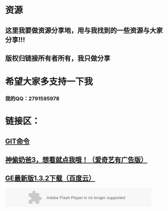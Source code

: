 # 资源

## 这里我要做资源分享地，用与我找到的一些资源与大家分享!!!

## 版权归链接所有者所有，我只做分享

# 希望大家多支持一下我

### 我的QQ：2791595978


# 链接区：
## [GIT命令](http://blog.jobbole.com/34503/)

## [神偷奶爸3，想看就点我哦！（爱奇艺有广告版）](http://www.iqiyi.com/w_19rvjc618d.html)

## [GE最新版1.3.2下载（百度云）](http://pan.baidu.com/s/1jIikoCm)


<object classid="clsid:D27CDB6E-AE6D-11cf-96B8-444553540000" codebase="http://download.macromedia.com/pub/shockwave/cabs/flash/swflash.cab#version=5,0,0,0" width="468" height="60">
<param name=movie value="*.swf">
<param name=quality value=High>
<param name="_cx" value="12383">
<param name="_cy" value="1588">
<param name="FlashVars" value>
<param name="Src" ref value="*.swf">
<param name="WMode" value="Window">
<param name="Play" value="-1">
<param name="Loop" value="-1">
<param name="SAlign" value>
<param name="Menu" value="-1">
<param name="Base" value>
<param name="AllowScriptAccess" value="always">
<param name="Scale" value="ShowAll">
<param name="DeviceFont" value="0">
<param name="EmbedMovie" value="0">
<param name="BGColor" value>
<param name="SWRemote" value>
<param name="MovieData" value>
<embed src="https://raw.githubusercontent.com/a2791595978/a2791595978.github.io/master/WebFile/%E5%AD%97%E7%AC%A6%E8%BD%AC%E7%A0%81%E5%99%A8%EF%BC%883.0.0%EF%BC%89.swf" quality=high pluginspage="http://www.macromedia.com/shockwave/download/index.cgi?P1_Prod_Version=ShockwaveFlash" type="application/x-shockwave-flash" width="468" height="60">
</embed>
</object>
